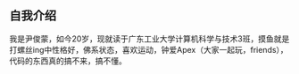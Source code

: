 ## 自我介绍
我是尹俊蒙，如今20岁，现就读于广东工业大学计算机科学与技术3班，摸鱼就是打螺丝ing中性格好，佛系状态，喜欢运动，钟爱Apex（大家一起玩，friends），代码的东西真的搞不来，搞不懂。
